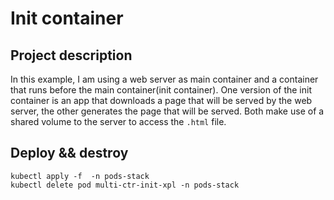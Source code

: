 # Init container

## Project description

In this example, I am using a web server as main container and a container that runs before the main container(init container). One version of the init container is an app that downloads a page that will be served by the web server, the other generates the page that will be served. Both make use of a shared volume to the server to access the `.html` file.

## Deploy && destroy

```shell
kubectl apply -f  -n pods-stack
kubectl delete pod multi-ctr-init-xpl -n pods-stack
```
